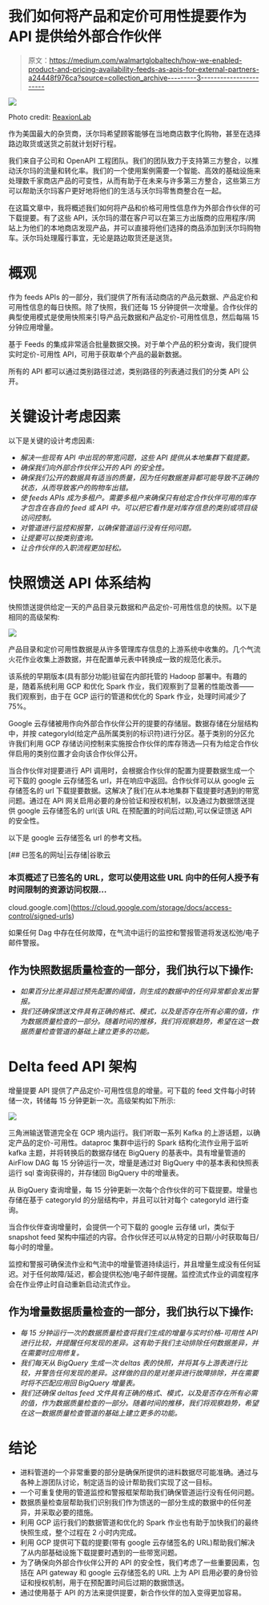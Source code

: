 # 我们如何将产品和定价可用性提要作为 API 提供给外部合作伙伴

> 原文：<https://medium.com/walmartglobaltech/how-we-enabled-product-and-pricing-availability-feeds-as-apis-for-external-partners-a24448f976ca?source=collection_archive---------3----------------------->

![](img/3d015f6e5b20f9461b329777926238f2.png)

Photo credit: [ReaxionLab](https://pixabay.com/illustrations/ecommerce-online-sales-sales-1706105/)

作为美国最大的杂货商，沃尔玛希望顾客能够在当地商店数字化购物，甚至在选择路边取货或送货之前就计划好行程。

我们来自子公司和 OpenAPI 工程团队。我们的团队致力于支持第三方整合，以推动沃尔玛的流量和转化率。我们的一个使用案例需要一个智能、高效的基础设施来处理数千家商店产品的可变性，从而有助于在未来与许多第三方整合，这些第三方可以帮助沃尔玛客户更好地将他们的生活与沃尔玛零售商整合在一起。

在这篇文章中，我将概述我们如何将产品和价格可用性信息作为外部合作伙伴的可下载提要。有了这些 API，沃尔玛的潜在客户可以在第三方出版商的应用程序/网站上为他们的本地商店发现产品，并可以直接将他们选择的商品添加到沃尔玛购物车。沃尔玛处理履行事宜，无论是路边取货还是送货。

# 概观

作为 feeds APIs 的一部分，我们提供了所有活动商店的产品元数据、产品定价和可用性信息的每日快照。除了快照，我们还每 15 分钟提供一次增量。合作伙伴的典型使用模式是使用快照来引导产品元数据和产品定价-可用性信息，然后每隔 15 分钟应用增量。

基于 Feeds 的集成非常适合批量数据交换。对于单个产品的积分查询，我们提供实时定价-可用性 API，可用于获取单个产品的最新数据。

所有的 API 都可以通过类别路径过滤，类别路径的列表通过我们的分类 API 公开。

# 关键设计考虑因素

以下是关键的设计考虑因素:

*   *解决一些现有 API 中出现的带宽问题，这些 API 提供从本地集群下载提要。*
*   *确保我们向外部合作伙伴公开的 API 的安全性。*
*   *确保我们公开的数据具有适当的质量，因为任何数据差异都可能导致不正确的状态，从而导致客户的购物车出错。*
*   *使 feeds APIs 成为多租户。需要多租户来确保只有给定合作伙伴可用的库存才包含在各自的 feed 或 API 中。可以把它看作是对库存信息的类别或项目级访问控制。*
*   *对管道进行监控和报警，以确保管道运行没有任何问题。*
*   *让提要可以按类别查询。*
*   *让合作伙伴的入职流程更加轻松。*

# 快照馈送 API 体系结构

快照馈送提供给定一天的产品目录元数据和产品定价-可用性信息的快照。以下是相同的高级架构:

![](img/f51ef2b01cda31ff19794279385ae263.png)

产品目录和定价可用性数据是从许多管理库存信息的上游系统中收集的。几个气流火花作业收集上游数据，并在配置单元表中转换成一致的规范化表示。

该系统的早期版本(具有部分功能)驻留在内部托管的 Hadoop 部署中。有趣的是，随着系统利用 GCP 和优化 Spark 作业，我们观察到了显著的性能改善——我们观察到，由于在 GCP 运行的管道和优化的 Spark 作业，处理时间减少了 75%。

Google 云存储被用作向外部合作伙伴公开的提要的存储层。数据存储在分层结构中，并按 categoryId(给定产品所属类别的标识符)进行分区。基于类别的分区允许我们利用 GCP 存储访问控制来实施按合作伙伴的库存筛选—只有为给定合作伙伴启用的类别位置才会向该合作伙伴公开。

当合作伙伴对提要进行 API 调用时，会根据合作伙伴的配置为提要数据生成一个可下载的 google 云存储签名 url，并在响应中返回。合作伙伴可以从 google 云存储签名的 url 下载提要数据。这解决了我们在从本地集群下载提要时遇到的带宽问题。通过在 API 网关启用必要的身份验证和授权机制，以及通过为数据馈送提供 google 云存储签名的 url(该 URL 在预配置的时间后过期),可以保证馈送 API 的安全性。

以下是 google 云存储签名 url 的参考文档。

[](https://cloud.google.com/storage/docs/access-control/signed-urls) [## 已签名的网址|云存储|谷歌云

### 本页概述了已签名的 URL，您可以使用这些 URL 向中的任何人授予有时间限制的资源访问权限…

cloud.google.com](https://cloud.google.com/storage/docs/access-control/signed-urls) 

如果任何 Dag 中存在任何故障，在气流中运行的监控和警报管道将发送松弛/电子邮件警报。

## 作为快照数据质量检查的一部分，我们执行以下操作:

*   *如果百分比差异超过预先配置的阈值，则生成的数据中的任何异常都会发出警报。*
*   *我们还确保馈送文件具有正确的格式、模式，以及是否存在所有必需的值，作为数据质量检查的一部分。随着时间的推移，我们将观察趋势，希望在这一数据质量检查管道的基础上建立更多的功能。*

# Delta feed API 架构

增量提要 API 提供了产品定价-可用性信息的增量。可下载的 feed 文件每小时转储一次，转储每 15 分钟更新一次。高级架构如下所示:

![](img/cf9b81a2cce1af5a4a104583a2605dd2.png)

三角洲输送管道完全在 GCP 境内运行。我们听取一系列 Kafka 的上游话题，以确定产品的定价-可用性。dataproc 集群中运行的 Spark 结构化流作业用于监听 kafka 主题，并将转换后的数据存储在 BigQuery 的基表中。具有增量管道的 AirFlow DAG 每 15 分钟运行一次，增量是通过对 BigQuery 中的基本表和快照表运行 sql 查询获得的，并存储回 BigQuery 中的增量表。

从 BigQuery 查询增量，每 15 分钟更新一次每个合作伙伴的可下载提要。增量也存储在基于 categoryId 的分层结构中，并且可以针对每个 categoryId 进行查询。

当合作伙伴查询增量时，会提供一个可下载的 google 云存储 url，类似于 snapshot feed 架构中描述的内容。合作伙伴还可以从特定的日期/小时获取每日/每小时的增量。

监控和警报可确保流作业和气流中的增量管道持续运行，并且增量生成没有任何延迟。对于任何故障/延迟，都会提供松弛/电子邮件提醒。监控流式作业的调度程序会在作业停止时自动重新启动流式作业。

## 作为增量数据质量检查的一部分，我们执行以下操作:

*   *每 15 分钟运行一次的数据质量检查将我们生成的增量与实时价格-可用性 API 进行比较，并提醒任何发现的差异。这有助于我们主动排除任何数据差异，并在需要时应用修复。*
*   *我们每天从 BigQuery 生成一次 deltas 表的快照，并将其与上游表进行比较，并警告任何发现的差异。这样做的目的是对差异进行故障排除，并在需要时将不匹配应用回 BigQuery 增量表。*
*   *我们还确保 deltas feed 文件具有正确的格式、模式，以及是否存在所有必需的值，作为数据质量检查的一部分。随着时间的推移，我们将观察趋势，希望在这一数据质量检查管道的基础上建立更多的功能。*

# 结论

*   进料管道的一个非常重要的部分是确保所提供的进料数据尽可能准确。通过与各种上游团队讨论，制定适当的设计帮助我们实现了这一目标。
*   一个可重复使用的管道监控和警报框架帮助我们确保管道运行没有任何问题。
*   数据质量检查层帮助我们识别我们作为馈送的一部分生成的数据中的任何差异，并采取必要的措施。
*   利用 GCP 运行我们的数据管道和优化的 Spark 作业也有助于加快我们的最终快照生成，整个过程在 2 小时内完成。
*   利用 GCP 提供可下载的提要(带有 google 云存储签名的 URL)帮助我们解决了从内部基础设施下载提要时遇到的一些带宽问题。
*   为了确保向外部合作伙伴公开的 API 的安全性，我们考虑了一些重要因素，包括在 API gateway 和 google 云存储签名的 URL 上为 API 启用必要的身份验证和授权机制，用于在预配置时间后过期的数据馈送。
*   通过使用基于 API 的方法来提供提要，新合作伙伴的加入变得更加容易。